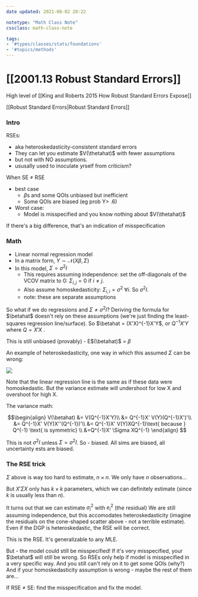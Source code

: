 ```yaml
---
date updated: 2021-08-02 20:22

notetype: "Math Class Note"
cssclass: math-class-note

tags: 
- '#types/classes/stats/foundations'
- '#topics/methods'
---
```


# [[2001.13  Robust Standard Errors]]

High level of [[King and Roberts 2015 How Robust Standard Errors Expose]]

[[Robust Standard Errors|Robust Standard Errors]]

### Intro

RSEs:
- aka heteroskedasticity-consistent standard errors 
- They can let you  estimate $V(\thetahat)$ with fewer assumptions
- but not with NO assumptions. 
- ususally used to inoculate yrself from criticism?

When SE $\neq$ RSE
- best case
	- $\beta$s and some QOIs unbiased but inefficient
	- Some QOIs are biased (eg prob Y> .6)
- Worst case:
	- Model is misspecified and you know nothing about $V(\thetahat)$

If there's a big difference, that's an indication of misspecification


### Math
- Linear normal regression model
- In a matrix form, $Y \sim \mathcal{N}(X\beta, \Sigma)$
- In this model, $\Sigma = \sigma^2 I$ 
	- This requires assuming independence: set the off-diagonals of the VCOV matrix to 0: $\Sigma_{i,j} = 0$ if $i \neq j$.
	- Also assume homoskedasticity: $\Sigma_{i,i} = \sigma^2 \; \forall i$. So $\sigma^2 I$. 
	- note: these are separate assumptions

So what if we do regressions and $\Sigma \neq \sigma^2I$?
Deriving the formula for $\betahat$ doesn't rely on these assumptions (we're just finding the least-squares regression line/surface). So $\betahat = (X'X)^{-1}X'Y$, or $Q^{-1}X'Y$ where $Q = X'X$ . 

This is still unbiased (provably) - E$(\betahat)$ = $\beta$

An example of heteroskedasticity, one way in which this assumed $\Sigma$ can be wrong:

![](https://upload.wikimedia.org/wikipedia/commons/thumb/a/a5/Heteroscedasticity.png/300px-Heteroscedasticity.png) 

Note that the linear regression line is the same as if these data were homoskedastic. But the variance estimate will undershoot for low X and overshoot for high X. 

The variance math:

$$\begin{align}
V(\betahat) &= V(Q^{-1}X'Y)\\
&= Q^{-1}X' V(Y)(Q^{-1}X')'\\
&= Q^{-1}X' V(Y)X''(Q^{-1})'\\
&= Q^{-1}X' V(Y)XQ^{-1}\text{ because } Q^{-1} \text{ is symmetric} \\
&=Q^{-1}X' \Sigma XQ^{-1}
\end{align}
$$

This is not $\sigma^2I$ unless $\Sigma = \sigma^2 I$. So  - biased. All sims are biased, all uncertainty ests are biased. 

### The RSE trick

$\Sigma$ above is way too hard to estimate, $n \times n$. We only have $n$ observations... 

But $X'\Sigma X$ only has $k \times k$ parameters, which we can definitely estimate (since $k$ is usually less than $n$).

It turns out that we can estimate $\sigma^2_i$ with $e^2_i$ (the residual)
We are still assuming independence, but this accomodates heteroskedasticity (imagine the residuals on the cone-shaped scatter above - not a terrible estimate). Even if the DGP is heteroskedastic, the RSE will be correct. 

This is the RSE. It's generalizable to any MLE. 

But - the model could still be misspecified! If it's very misspecified, your $\betahat$ will still be wrong. So RSEs only help if model is misspecified in a very specific way. And you still can't rely on it to get some QOIs (why?) And if your homoskedasticity assumption is wrong - maybe the rest of them are...

If RSE $\neq$ SE: find the misspecification and fix the model. 


